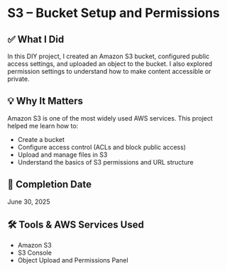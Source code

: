 # S3 – Bucket Setup and Permissions

## ✅ What I Did
In this DIY project, I created an Amazon S3 bucket, configured public access settings, and uploaded an object to the bucket. I also explored permission settings to understand how to make content accessible or private.

## 💡 Why It Matters
Amazon S3 is one of the most widely used AWS services. This project helped me learn how to:

- Create a bucket
- Configure access control (ACLs and block public access)
- Upload and manage files in S3
- Understand the basics of S3 permissions and URL structure

## 📅 Completion Date
June 30, 2025

## 🛠️ Tools & AWS Services Used
- Amazon S3
- S3 Console
- Object Upload and Permissions Panel
